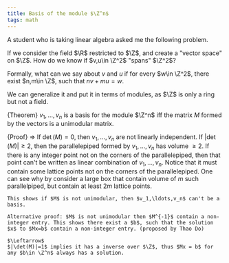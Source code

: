 ```yaml
---
title: Basis of the module $\Z^n$
tags: math
---
```


A student who is taking linear algebra asked me the following problem.

If we consider the field $\R$ restricted to $\Z$, and create a "vector space" on $\Z$. How do we know if $v,u\in \Z^2$ "spans" $\Z^2$?

Formally, what can we say about $v$ and $u$ if for every $w\in \Z^2$, there exist $n,m\in \Z$, such that $nv + mu = w$.

We can generalize it and put it in terms of modules, as $\Z$ is only a ring but not a field.

{Theorem}
    $v_1,\ldots,v_n$ is a basis for the module $\Z^n$ iff the matrix $M$ formed by the vectors is a unimodular matrix.

{Proof}
    $\Rightarrow$
    If $\det(M)=0$, then $v_1,\ldots,v_n$ are not linearly independent.
    If $|\det(M)|\geq 2$, then the parallelepiped formed by $v_1,\ldots,v_n$ has volume $\geq 2$. If there is any integer point not on the corners of the parallelepiped, then that point can't be written as linear combination of $v_1,\ldots,v_n$. Notice that it must contain some lattice points not on the corners of the parallelepiped. One can see why by consider a large box that contain volume of $m$ such parallelpiped, but contain at least $2m$ lattice points. 
    
    This shows if $M$ is not unimodular, then $v_1,\ldots,v_n$ can't be a basis. 
    
    Alternative proof: $M$ is not unimodular then $M^{-1}$ contain a non-integer entry. This shows there exist a $b$, such that the solution $x$ to $Mx=b$ contain a non-integer entry. (proposed by Thao Do)
    
    $\Leftarrow$
    $|\det(M)|=1$ implies it has a inverse over $\Z$, thus $Mx = b$ for any $b\in \Z^n$ always has a solution. 